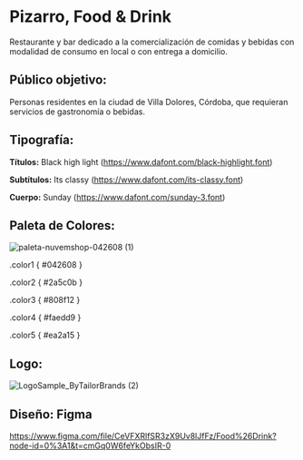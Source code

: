# Pizarro, Food & Drink
Restaurante y bar dedicado a la comercialización de comidas y bebidas con modalidad de consumo en local o con entrega a domicilio.


## Público objetivo: ## 
Personas residentes en la ciudad de Villa Dolores, Córdoba, que requieran servicios de gastronomía o bebidas.


## Tipografía: ##

**Títulos:** Black high light (https://www.dafont.com/black-highlight.font)
    
**Subtítulos:**   Its classy (https://www.dafont.com/its-classy.font)
    
**Cuerpo:** Sunday (https://www.dafont.com/sunday-3.font)


## Paleta de Colores: ##
![paleta-nuvemshop-042608 (1)](https://user-images.githubusercontent.com/118061618/207213183-e062d50b-63f1-4138-843a-be0d3f255d77.png)

.color1 { #042608 }

.color2 { #2a5c0b }

.color3 { #808f12 }

.color4 { #faedd9 }

.color5 { #ea2a15 }



## Logo: ##

![LogoSample_ByTailorBrands (2)](https://user-images.githubusercontent.com/118061618/207210764-2523e8d1-f4f8-4475-aac0-78279ce6c15c.jpg)


## Diseño: Figma ##
https://www.figma.com/file/CeVFXRlfSR3zX9Uv8lJfFz/Food%26Drink?node-id=0%3A1&t=cmGq0W6feYkObsIR-0

